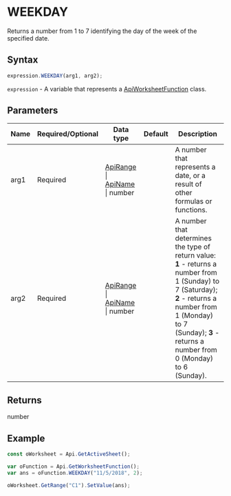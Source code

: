 # WEEKDAY

Returns a number from 1 to 7 identifying the day of the week of the specified date.

## Syntax

```javascript
expression.WEEKDAY(arg1, arg2);
```

`expression` - A variable that represents a [ApiWorksheetFunction](../ApiWorksheetFunction.md) class.

## Parameters

| **Name** | **Required/Optional** | **Data type** | **Default** | **Description** |
| ------------- | ------------- | ------------- | ------------- | ------------- |
| arg1 | Required | [ApiRange](../../ApiRange/ApiRange.md) \| [ApiName](../../ApiName/ApiName.md) \| number |  | A number that represents a date, or a result of other formulas or functions. |
| arg2 | Required | [ApiRange](../../ApiRange/ApiRange.md) \| [ApiName](../../ApiName/ApiName.md) \| number |  | A number that determines the type of return value: **1** - returns a number from 1 (Sunday) to 7 (Saturday); **2** - returns a number from 1 (Monday) to 7 (Sunday); **3** - returns a number from 0 (Monday) to 6 (Sunday). |

## Returns

number

## Example



```javascript
const oWorksheet = Api.GetActiveSheet();

var oFunction = Api.GetWorksheetFunction();
var ans = oFunction.WEEKDAY("11/5/2018", 2); 

oWorksheet.GetRange("C1").SetValue(ans);

```
